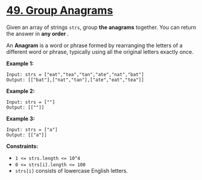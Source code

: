 # [49. Group Anagrams](https://leetcode.com/problems/group-anagrams/description/?envType=daily-question&envId=2024-02-06)

Given an array of strings `strs`, group **the anagrams**  together. You can return the answer in **any order** .

An **Anagram**  is a word or phrase formed by rearranging the letters of a different word or phrase, typically using all the original letters exactly once.

**Example 1:** 

```
Input: strs = ["eat","tea","tan","ate","nat","bat"]
Output: [["bat"],["nat","tan"],["ate","eat","tea"]]
```

**Example 2:** 

```
Input: strs = [""]
Output: [[""]]
```

**Example 3:** 

```
Input: strs = ["a"]
Output: [["a"]]
```

**Constraints:** 

- `1 <= strs.length <= 10^4`
- `0 <= strs[i].length <= 100`
- `strs[i]` consists of lowercase English letters.